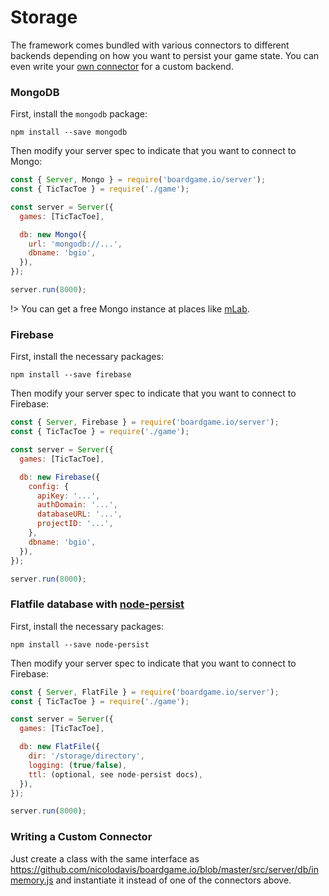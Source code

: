 # Storage

The framework comes bundled with various connectors to different backends
depending on how you want to persist your game state. You can even
write your [own connector](/storage?id=writing-a-custom-connector)
for a custom backend.

### MongoDB

First, install the `mongodb` package:

```
npm install --save mongodb
```

Then modify your server spec to indicate that you want to connect to Mongo:

```js
const { Server, Mongo } = require('boardgame.io/server');
const { TicTacToe } = require('./game');

const server = Server({
  games: [TicTacToe],

  db: new Mongo({
    url: 'mongodb://...',
    dbname: 'bgio',
  }),
});

server.run(8000);
```

!> You can get a free Mongo instance at places like [mLab](https://mlab.com/).

### Firebase

First, install the necessary packages:

```
npm install --save firebase
```

Then modify your server spec to indicate that you want to connect to Firebase:

```js
const { Server, Firebase } = require('boardgame.io/server');
const { TicTacToe } = require('./game');

const server = Server({
  games: [TicTacToe],

  db: new Firebase({
    config: {
      apiKey: '...',
      authDomain: '...',
      databaseURL: '...',
      projectID: '...',
    },
    dbname: 'bgio',
  }),
});

server.run(8000);
```

### Flatfile database with [node-persist](https://github.com/simonlast/node-persist)

First, install the necessary packages:

```
npm install --save node-persist
```

Then modify your server spec to indicate that you want to connect to Firebase:

```js
const { Server, FlatFile } = require('boardgame.io/server');
const { TicTacToe } = require('./game');

const server = Server({
  games: [TicTacToe],

  db: new FlatFile({
    dir: '/storage/directory', 
    logging: (true/false),
    ttl: (optional, see node-persist docs),
  }),
});

server.run(8000);
```

### Writing a Custom Connector

Just create a class with the same interface as
https://github.com/nicolodavis/boardgame.io/blob/master/src/server/db/inmemory.js and instantiate it instead of one of the connectors above.
